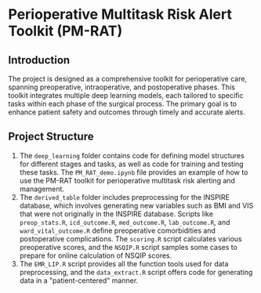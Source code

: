 # Perioperative Multitask Risk Alert Toolkit (PM-RAT)

## Introduction
The project is designed as a comprehensive toolkit for perioperative care, spanning preoperative, intraoperative, and postoperative phases. This toolkit integrates multiple deep learning models, each tailored to specific tasks within each phase of the surgical process. The primary goal is to enhance patient safety and outcomes through timely and accurate alerts.

## Project Structure

1. The `deep_learning` folder contains code for defining model structures for different stages and tasks, as well as code for training and testing these tasks. The `PM_RAT_demo.ipynb` file provides an example of how to use the PM-RAT toolkit for perioperative multitask risk alerting and management.
2. The `derived_table` folder includes preprocessing for the INSPIRE database, which involves generating new variables such as BMI and VIS that were not originally in the INSPIRE database. Scripts like `preop_stats.R`, `icd_outcome.R`, `med_outcome.R`, `lab_outcome.R`, and `ward_vital_outcome.R` define preoperative comorbidities and postoperative complications. The `scoring.R` script calculates various preoperative scores, and the `NSQIP.R` script samples some cases to prepare for online calculation of NSQIP scores.
3. The `EMR_LIP.R` script provides all the function tools used for data preprocessing, and the `data_extract.R` script offers code for generating data in a "patient-centered" manner.
